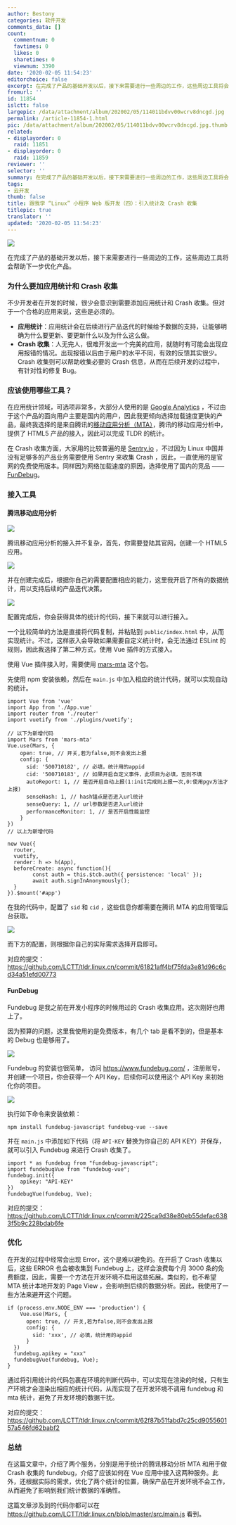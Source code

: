 ```yaml
---
author: Bestony
categories: 软件开发
comments_data: []
count:
  commentnum: 0
  favtimes: 0
  likes: 0
  sharetimes: 0
  viewnum: 3390
date: '2020-02-05 11:54:23'
editorchoice: false
excerpt: 在完成了产品的基础开发以后，接下来需要进行一些周边的工作，这些周边工具将会帮助下一步优化产品。
fromurl: ''
id: 11854
islctt: false
largepic: /data/attachment/album/202002/05/114011bdvv00wcrv8dncgd.jpg
permalink: /article-11854-1.html
pic: /data/attachment/album/202002/05/114011bdvv00wcrv8dncgd.jpg.thumb.jpg
related:
- displayorder: 0
  raid: 11851
- displayorder: 0
  raid: 11859
reviewer: ''
selector: ''
summary: 在完成了产品的基础开发以后，接下来需要进行一些周边的工作，这些周边工具将会帮助下一步优化产品。
tags:
- 云开发
thumb: false
title: 跟我学 “Linux” 小程序 Web 版开发（四）：引入统计及 Crash 收集
titlepic: true
translator: ''
updated: '2020-02-05 11:54:23'
---
```


![](/data/attachment/album/202002/05/114011bdvv00wcrv8dncgd.jpg)


在完成了产品的基础开发以后，接下来需要进行一些周边的工作，这些周边工具将会帮助下一步优化产品。


### 为什么要加应用统计和 Crash 收集


不少开发者在开发的时候，很少会意识到需要添加应用统计和 Crash 收集。但对于一个合格的应用来说，这些是必须的。


* **应用统计**：应用统计会在后续进行产品迭代的时候给予数据的支持，让能够明确为什么要更新、要更新什么以及为什么这么做。
* **Crash 收集**：人无完人，很难开发出一个完美的应用，就随时有可能会出现应用报错的情况。出现报错以后由于用户的水平不同，有效的反馈其实很少。Crash 收集则可以帮助收集必要的 Crash 信息，从而在后续开发的过程中，有针对性的修复 Bug。


### 应该使用哪些工具？


在应用统计领域，可选项非常多，大部分人使用的是 [Google Analytics](http://analytics.google.com/) ，不过由于这个产品的面向用户主要是国内的用户，因此我更倾向选择加载速度更快的产品，最终我选择的是来自腾讯的[移动应用分析（MTA）](http://mta.qq.com/)，腾讯的移动应用分析中，提供了 HTML5 产品的接入，因此可以完成 TLDR 的统计。


在 Crash 收集方面，大家用的比较普遍的是 [Sentry.io](https://sentry.io/) ，不过因为 Linux 中国并没有足够多的产品业务需要使用 Sentry 来收集 Crash ，因此，一直使用的是官网的免费使用版本。同样因为网络加载速度的原因，选择使用了国内的竞品 —— [FunDebug](https://www.fundebug.com/)。


### 接入工具


#### 腾讯移动应用分析


![](/data/attachment/album/202002/05/115425ivjg2ph2ghzxpxgh.png)


腾讯移动应用分析的接入并不复杂，首先，你需要登陆其官网，创建一个 HTML5 应用。


![](/data/attachment/album/202002/05/115427pj51g5u3nhpru5u1.png)


并在创建完成后，根据你自己的需要配置相应的能力，这里我开启了所有的数据统计，用以支持后续的产品迭代决策。


![](/data/attachment/album/202002/05/115427x69m4sqmys5f7yi7.png)


配置完成后，你会获得具体的统计的代码，接下来就可以进行接入。


一个比较简单的方法是直接将代码复制，并粘贴到 `public/index.html` 中，从而实现统计。不过，这样嵌入会导致如果需要自定义统计时，会无法通过 ESLint 的规则，因此我选择了第二种方式，使用 Vue 插件的方式接入。


使用 Vue 插件接入时，需要使用 [mars-mta](https://github.com/apiaoqzh/mars-mta) 这个包。


先使用 npm 安装依赖，然后在 `main.js` 中加入相应的统计代码，就可以实现自动的统计。



```
import Vue from 'vue'
import App from './App.vue'
import router from './router'
import vuetify from './plugins/vuetify';

// 以下为新增代码
import Mars from 'mars-mta'
Vue.use(Mars, {
    open: true, // 开关,若为false,则不会发出上报
    config: {
      sid: '500710182', // 必填，统计用的appid
      cid: '500710183', // 如果开启自定义事件，此项目为必填，否则不填
      autoReport: 1, // 是否开启自动上报(1:init完成则上报一次,0:使用pgv方法才上报)
      senseHash: 1, // hash锚点是否进入url统计
      senseQuery: 1, // url参数是否进入url统计
      performanceMonitor: 1, // 是否开启性能监控
    }
})
// 以上为新增代码

new Vue({
  router,
  vuetify,
  render: h => h(App),
  beforeCreate: async function(){
        const auth = this.$tcb.auth({ persistence: 'local' });
        await auth.signInAnonymously();
  }
}).$mount('#app')

```

在我的代码中，配置了 `sid` 和 `cid` ，这些信息你都需要在腾讯 MTA 的应用管理后台获取。


![](/data/attachment/album/202002/05/115428omb7um0p676590pb.png)


而下方的配置，则根据你自己的实际需求选择开启即可。


对应的提交：<https://github.com/LCTT/tldr.linux.cn/commit/61821aff4bf75fda3e81d96c6cd34a51efd00773>


#### FunDebug


Fundebug 是我之前在开发小程序的时候用过的 Crash 收集应用。这次刚好也用上了。


因为预算的问题，这里我使用的是免费版本，有几个 tab 是看不到的，但是基本的 Debug 也是够用了。


![](/data/attachment/album/202002/05/115429rjo5mj54rkmzmn1o.png)


Fundebug 的安装也很简单， 访问 <https://www.fundebug.com/> ，注册账号， 并创建一个项目，你会获得一个 API Key，后续你可以使用这个 API Key 来初始化你的项目。


![](/data/attachment/album/202002/05/115430gdygea2gohl2b78y.png)


执行如下命令来安装依赖：



```
npm install fundebug-javascript fundebug-vue --save
```

并在 `main.js` 中添加如下代码（将 `API-KEY` 替换为你自己的 API KEY）并保存，就可以引入 Fundebug 来进行 Crash 收集了。



```
import * as fundebug from "fundebug-javascript";
import fundebugVue from "fundebug-vue";
fundebug.init({
    apikey: "API-KEY"
})
fundebugVue(fundebug, Vue);
```

对应的提交：<https://github.com/LCTT/tldr.linux.cn/commit/225ca9d38e80eb55defac6383f5b9c228bdab6fe>


### 优化


在开发的过程中经常会出现 Error，这个是难以避免的。在开启了 Crash 收集以后，这些 ERROR 也会被收集到 Fundebug 上，这样会浪费每个月 3000 条的免费额度，因此，需要一个方法在开发环境不启用这些拓展。类似的，也不希望 MTA 统计本地开发的 Page View ，会影响到后续的数据分析。因此，我使用了一些方法来避开这个问题。



```
if (process.env.NODE_ENV === 'production') {
    Vue.use(Mars, {
      open: true, // 开关,若为false,则不会发出上报
      config: {
        sid: 'xxx', // 必填，统计用的appid
      }
  })
  fundebug.apikey = "xxx"
  fundebugVue(fundebug, Vue);
}
```

通过将引用统计的代码包裹在环境的判断代码中，可以实现在渲染的时候，只有生产环境才会渲染出相应的统计代码，从而实现了在开发环境不调用 fundebug 和 mta 统计，避免了开发环境的数据干扰。


对应的提交：<https://github.com/LCTT/tldr.linux.cn/commit/62f87b51fabd7c25cd905560157a546fd62babf2>


### 总结


在这篇文章中，介绍了两个服务，分别是用于统计的腾讯移动分析 MTA 和用于做 Crash 收集的 fundebug，介绍了应该如何在 Vue 应用中接入这两种服务。此外，还根据实际的需求，优化了两个统计的位置，确保产品在开发环境不会工作，从而避免了影响到我们统计数据的准确性。


这篇文章涉及到的代码你都可以在 <https://github.com/LCTT/tldr.linux.cn/blob/master/src/main.js> 看到。